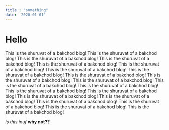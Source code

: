 ```yaml
---
title : "something"
date: '2020-01-01'
---
```



# Hello

This is the shuruvat of a bakchod blog!
This is the shuruvat of a bakchod blog!
This is the shuruvat of a bakchod blog!
This is the shuruvat of a bakchod blog!
This is the shuruvat of a bakchod blog!
This is the shuruvat of a bakchod blog!
This is the shuruvat of a bakchod blog!
This is the shuruvat of a bakchod blog!
This is the shuruvat of a bakchod blog!
This is the shuruvat of a bakchod blog!
This is the shuruvat of a bakchod blog!
This is the shuruvat of a bakchod blog!
This is the shuruvat of a bakchod blog!
This is the shuruvat of a bakchod blog!
This is the shuruvat of a bakchod blog!
This is the shuruvat of a bakchod blog!
This is the shuruvat of a bakchod blog!
This is the shuruvat of a bakchod blog!
This is the shuruvat of a bakchod blog!
This is the shuruvat of a bakchod blog!
This is the shuruvat of a bakchod blog!

*is this inuf* **why not??**